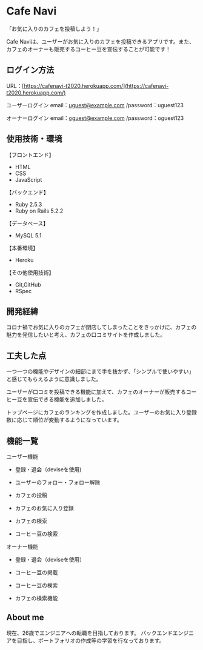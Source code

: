 # Cafe Navi

「お気に入りのカフェを投稿しよう！」

Cafe Naviは、ユーザーがお気に入りのカフェを投稿できるアプリです。また、カフェのオーナーも販売するコーヒー豆を宣伝することが可能です！

## ログイン方法

URL：[https://cafenavi-t2020.herokuapp.com/](https://cafenavi-t2020.herokuapp.com/)

ユーザーログイン
email：uguest@example.com /password：uguest123

オーナーログイン
email：oguest@example.com /password：oguest123

## 使用技術・環境

【フロントエンド】
* HTML
* CSS
* JavaScript

【バックエンド】
* Ruby 2.5.3
* Ruby on Rails 5.2.2

【データベース】
* MySQL 5.1

【本番環境】
* Heroku

【その他使用技術】
* Git,GitHub
* RSpec

## 開発経緯

コロナ禍でお気に入りのカフェが閉店してしまったことをきっかけに、カフェの魅力を発信したいと考え、カフェの口コミサイトを作成しました。

## 工夫した点

一つ一つの機能やデザインの細部にまで手を抜かず、「シンプルで使いやすい」と感じてもらえるように意識しました。

ユーザーが口コミを投稿できる機能に加えて、カフェのオーナーが販売するコーヒー豆を宣伝できる機能を追加しました。

トップページにカフェのランキングを作成しました。ユーザーのお気に入り登録数に応じて順位が変動するようになっています。

## 機能一覧

ユーザー機能

* 登録・退会（deviseを使用)

* ユーザーのフォロー・フォロー解除

* カフェの投稿

* カフェのお気に入り登録

* カフェの検索

* コーヒー豆の検索

オーナー機能

* 登録・退会（deviseを使用）

* コーヒー豆の掲載

* コーヒー豆の検索

* カフェの検索機能

## About me

現在、26歳でエンジニアへの転職を目指しております。
バックエンドエンジニアを目指し、ポートフォリオの作成等の学習を行なっております。